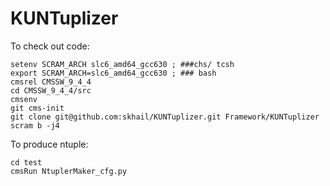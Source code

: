 # KUNTuplizer
To check out code:
```
setenv SCRAM_ARCH slc6_amd64_gcc630 ; ###chs/ tcsh 
export SCRAM_ARCH=slc6_amd64_gcc630 ; ### bash
cmsrel CMSSW_9_4_4
cd CMSSW_9_4_4/src
cmsenv
git cms-init
git clone git@github.com:skhail/KUNTuplizer.git Framework/KUNTuplizer
scram b -j4
```
To produce ntuple:
```
cd test
cmsRun NtuplerMaker_cfg.py
```
